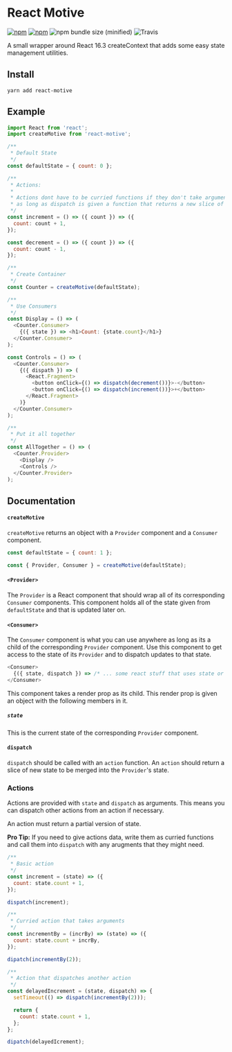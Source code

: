 # React Motive

[![npm](https://img.shields.io/npm/v/react-motive.svg)](https://www.npmjs.com/package/react-motive)
[![npm](https://img.shields.io/npm/dm/react-motive.svg)](https://www.npmjs.com/package/react-motive)
![npm bundle size (minified)](https://img.shields.io/bundlephobia/min/react-motive.svg)
![Travis](https://img.shields.io/travis/colevoss/react-motive.svg)

A small wrapper around React 16.3 createContext that adds some easy state management utilities.

## Install

```
yarn add react-motive
```

## Example

```js
import React from 'react';
import createMotive from 'react-motive';

/**
 * Default State
 */
const defaultState = { count: 0 };

/**
 * Actions:
 *
 * Actions dont have to be curried functions if they don't take arguments
 * as long as dispatch is given a function that returns a new slice of state.
 */
const increment = () => ({ count }) => ({
  count: count + 1,
});

const decrement = () => ({ count }) => ({
  count: count - 1,
});

/**
 * Create Container
 */
const Counter = createMotive(defaultState);

/**
 * Use Consumers
 */
const Display = () => (
  <Counter.Consumer>
    {({ state }) => <h1>Count: {state.count}</h1>}
  </Counter.Consumer>
);

const Controls = () => (
  <Counter.Consumer>
    {({ dispath }) => (
      <React.Fragment>
        <button onClick={() => dispatch(decrement())}>-</button>
        <button onClick={() => dispatch(increment())}>+</button>
      </React.Fragment>
    )}
  </Counter.Consumer>
);

/**
 * Put it all together
 */
const AllTogether = () => (
  <Counter.Provider>
    <Display />
    <Controls />
  </Counter.Provider>
);
```

## Documentation

#### `createMotive`

`createMotive` returns an object with a `Provider` component and a `Consumer` component.

```js
const defaultState = { count: 1 };

const { Provider, Consumer } = createMotive(defaultState);
```

#### `<Provider>`

The `Provider` is a React component that should wrap all of its corresponding `Consumer` components. This component holds all of the state given from `defaultState` and that is updated later on.

#### `<Consumer>`

The `Consumer` component is what you can use anywhere as long as its a child of the corresponding `Provider` component. Use this component to get access to the state of its `Provider` and to dispatch updates to that state.

```js
<Consumer>
  {({ state, dispatch }) => /* ... some react stuff that uses state or dispatch */ }
</Consumer>
```

This component takes a render prop as its child. This render prop is given an object with the following members in it.

##### `state`

This is the current state of the corresponding `Provider` component.

#### `dispatch`

`dispatch` should be called with an `action` function. An `action` should return a slice of new state to be merged into the `Provider`'s state.

### Actions

Actions are provided with `state` and `dispatch` as arguments. This means you can dispatch other actions from an action if necessary.

An action must return a partial version of state.

**Pro Tip:** If you need to give actions data, write them as curried functions and call them into `dispatch` with any arugments that they might need.

```js
/**
 * Basic action
 */
const increment = (state) => ({
  count: state.count + 1,
});

dispatch(increment);

/**
 * Curried action that takes arguments
 */
const incrementBy = (incrBy) => (state) => ({
  count: state.count + incrBy,
});

dipatch(incrementBy(2));

/**
 * Action that dispatches another action
 */
const delayedIncrement = (state, dispatch) => {
  setTimeout(() => dispatch(incrementBy(2)));

  return {
    count: state.count + 1,
  };
};

dipatch(delayedIcrement);
```
